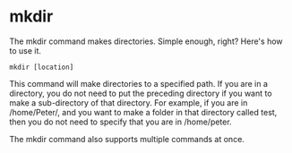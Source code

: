# mkdir #

The mkdir command makes directories. Simple enough, right? Here's how to use it.

`mkdir [location]`

This command will make directories to a specified path. If you are in a directory, you do not need to put the preceding directory if you want to make a sub-directory of that directory. For example, if you are in /home/Peter/, and you want to make a folder in that directory called test, then you do not need to specify that you are in /home/peter.

The mkdir command also supports multiple commands at once.